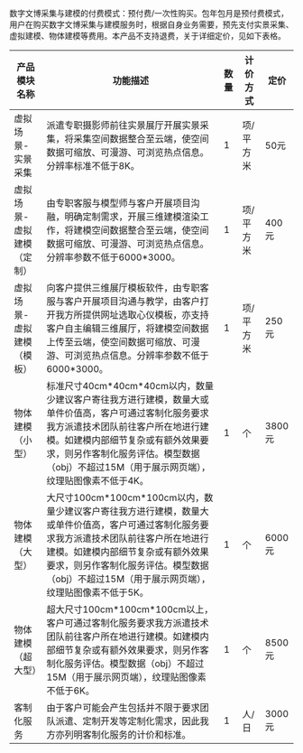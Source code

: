 数字文博采集与建模的付费模式：预付费/一次性购买。包年包月是预付费模式，用户在购买数字文博采集与建模服务时，根据自身业务需要，预先支付实景采集、虚拟建模、物体建模等费用。本产品不支持退费，关于详细定价，见如下表格。

| 产品模块名称              | 功能描述                                                     | 数量 | 计价方式  | 定价   |
| ------------------------- | ------------------------------------------------------------ | ---- | --------- | ------ |
| 虚拟场景-实景采集         | 派遣专职摄影师前往实景展厅开展实景采集，将采集空间数据整合至云端，使空间数据可缩放、可漫游、可浏览热点信息。分辨率标准不低于8K。 | 1    | 项/平方米 | 50元   |
| 虚拟场景-虚拟建模（定制） | 由专职客服与模型师与客户开展项目沟融，明确定制需求，开展三维建模渲染工作，将建模空间数据整合至云端，使空间数据可缩放、可漫游、可浏览热点信息。分辨率参数不低于6000\*3000。 | 1    | 项/平方米 | 400元  |
| 虚拟场景-虚拟建模（模板） | 向客户提供三维展厅模板软件，由专职客服与客户开展项目沟通与教学，由客户打开我方所提供网址选取心仪模板，亦支持客户自主编辑三维展厅，将建模空间数据上传至云端，使空间数据可缩放、可漫游、可浏览热点信息。分辨率参数不低于6000\*3000。 | 1    | 项/平方米 | 250元  |
| 物体建模（小型）          | 标准尺寸40cm\*40cm\*40cm以内，数量少建议客户寄往我方进行建模，数量大或单件价值高，客户可通过客制化服务要求我方派遣技术团队前往客户所在地进行建模。如建模内部细节复杂或有额外效果要求，则另作客制化服务评估。模型数据（obj）不超过15M（用于展示网页端），纹理贴图像素不低于4K。 | 1    | 个        | 3800元 |
| 物体建模（大型）          | 大尺寸100cm\*100cm\*100cm以内，数量少建议客户寄往我方进行建模，数量大或单件价值高，客户可通过客制化服务要求我方派遣技术团队前往客户所在地进行建模。如建模内部细节复杂或有额外效果要求，则另作客制化服务评估。模型数据（obj）不超过15M（用于展示网页端），纹理贴图像素不低于5K。 | 1    | 个        | 6000元 |
| 物体建模（超大型）        | 超大尺寸100cm\*100cm\*100cm以上，客户可通过客制化服务要求我方派遣技术团队前往客户所在地进行建模。如建模内部细节复杂或有额外效果要求，则另作客制化服务评估。模型数据（obj）不超过15M（用于展示网页端），纹理贴图像素不低于6K。 | 1    | 个        | 8500元 |
| 客制化服务                | 由于客户可能会产生包括并不限于要求团队派遣、定制开发等定制化需求，因此我方亦列明客制化服务的计价和标准。 | 1    | 人/日     | 3000元 |
